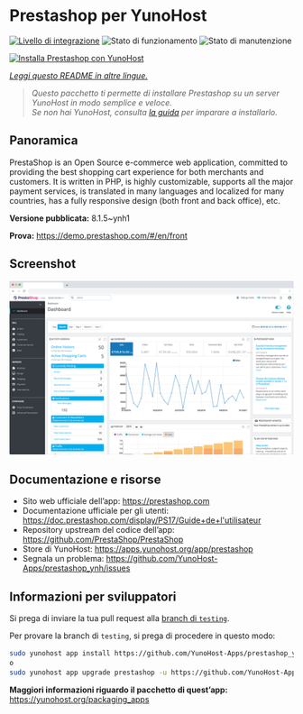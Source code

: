 <!--
N.B.: Questo README è stato automaticamente generato da <https://github.com/YunoHost/apps/tree/master/tools/readme_generator>
NON DEVE essere modificato manualmente.
-->

# Prestashop per YunoHost

[![Livello di integrazione](https://dash.yunohost.org/integration/prestashop.svg)](https://dash.yunohost.org/appci/app/prestashop) ![Stato di funzionamento](https://ci-apps.yunohost.org/ci/badges/prestashop.status.svg) ![Stato di manutenzione](https://ci-apps.yunohost.org/ci/badges/prestashop.maintain.svg)

[![Installa Prestashop con YunoHost](https://install-app.yunohost.org/install-with-yunohost.svg)](https://install-app.yunohost.org/?app=prestashop)

*[Leggi questo README in altre lingue.](./ALL_README.md)*

> *Questo pacchetto ti permette di installare Prestashop su un server YunoHost in modo semplice e veloce.*  
> *Se non hai YunoHost, consulta [la guida](https://yunohost.org/install) per imparare a installarlo.*

## Panoramica

PrestaShop is an Open Source e-commerce web application, committed to providing the best shopping cart experience for both merchants and customers. It is written in PHP, is highly customizable, supports all the major payment services, is translated in many languages and localized for many countries, has a fully responsive design (both front and back office), etc.

**Versione pubblicata:** 8.1.5~ynh1

**Prova:** <https://demo.prestashop.com/#/en/front>

## Screenshot

![Screenshot di Prestashop](./doc/screenshots/screenshot.png)

## Documentazione e risorse

- Sito web ufficiale dell’app: <https://prestashop.com>
- Documentazione ufficiale per gli utenti: <https://doc.prestashop.com/display/PS17/Guide+de+l'utilisateur>
- Repository upstream del codice dell’app: <https://github.com/PrestaShop/PrestaShop>
- Store di YunoHost: <https://apps.yunohost.org/app/prestashop>
- Segnala un problema: <https://github.com/YunoHost-Apps/prestashop_ynh/issues>

## Informazioni per sviluppatori

Si prega di inviare la tua pull request alla [branch di `testing`](https://github.com/YunoHost-Apps/prestashop_ynh/tree/testing).

Per provare la branch di `testing`, si prega di procedere in questo modo:

```bash
sudo yunohost app install https://github.com/YunoHost-Apps/prestashop_ynh/tree/testing --debug
o
sudo yunohost app upgrade prestashop -u https://github.com/YunoHost-Apps/prestashop_ynh/tree/testing --debug
```

**Maggiori informazioni riguardo il pacchetto di quest’app:** <https://yunohost.org/packaging_apps>
